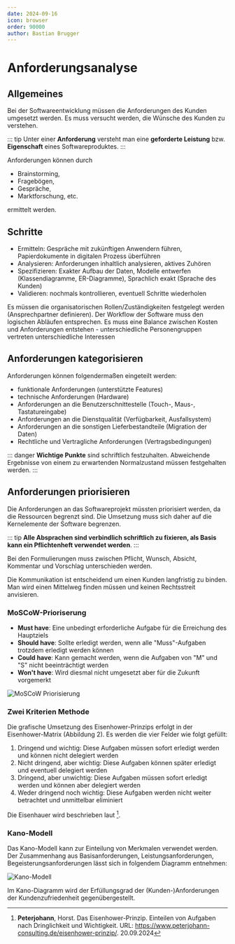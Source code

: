 ```yaml
---
date: 2024-09-16
icon: browser
order: 90000
author: Bastian Brugger
---
```


# Anforderungsanalyse

## Allgemeines

Bei der Softwareentwicklung müssen die Anforderungen des Kunden umgesetzt werden. Es muss versucht werden, die Wünsche des Kunden zu verstehen.

::: tip
Unter einer **Anforderung** versteht man eine **geforderte Leistung** bzw. **Eigenschaft** eines Softwareproduktes.
:::

Anforderungen können durch

- Brainstorming,
- Fragebögen,
- Gespräche,
- Marktforschung, etc.

ermittelt werden.

## Schritte

- Ermitteln: Gespräche mit zukünftigen Anwendern führen, Papierdokumente in digitalen Prozess überführen
- Analysieren: Anforderungen inhaltlich analysieren, aktives Zuhören
- Spezifizieren: Exakter Aufbau der Daten, Modelle entwerfen (Klassendiagramme, ER-Diagramme), Sprachlich exakt (Sprache des Kunden)
- Validieren: nochmals kontrollieren, eventuell Schritte wiederholen

Es müssen die organisatorischen Rollen/Zuständigkeiten festgelegt werden (Ansprechpartner definieren). Der Workflow der Software muss den logischen Abläufen entsprechen. Es muss eine Balance zwischen Kosten und Anforderungen entstehen - unterschiedliche Personengruppen vertreten unterschiedliche Interessen

## Anforderungen kategorisieren

Anforderungen können folgendermaßen eingeteilt werden:

- funktionale Anforderungen (unterstützte Features)
- technische Anforderungen (Hardware)
- Anforderungen an die Benutzerschnittestelle (Touch-, Maus-, Tastatureingabe)
- Anforderungen an die Dienstqualität (Verfügbarkeit, Ausfallsystem)
- Anforderungen an die sonstigen Lieferbestandteile (Migration der Daten)
- Rechtliche und Vertragliche Anforderungen (Vertragsbedingungen)

::: danger
**Wichtige Punkte** sind schriftlich festzuhalten. Abweichende Ergebnisse von einem zu erwartenden Normalzustand müssen festgehalten werden.
:::

## Anforderungen priorisieren

Die Anforderungen an das Softwareprojekt müssten priorisiert werden, da die Ressourcen begrenzt sind. Die Umsetzung muss sich daher auf die Kernelemente der Software begrenzen.

::: tip
**Alle Absprachen sind verbindlich schriftlich zu fixieren, als Basis kann ein Pflichtenheft verwendet werden**.
:::

Bei den Formulierungen muss zwischen Pflicht, Wunsch, Absicht, Kommentar und Vorschlag unterschieden werden.

Die Kommunikation ist entscheidend um einen Kunden langfristig zu binden. Man wird einen Mittelweg finden müssen und keinen Rechtsstreit anvisieren.

### **M**o**SC**o**W**-Prioriserung

- **Must have**: Eine unbedingt erforderliche Aufgabe für die Erreichung des Hauptziels
- **Should have**: Sollte erledigt werden, wenn alle "Muss"-Aufgaben trotzdem erledigt werden können
- **Could have**: Kann gemacht werden, wenn die Aufgaben von "M" und "S" nicht beeinträchtigt werden
- **Won't have**: Wird diesmal nicht umgesetzt aber für die Zukunft vorgemerkt

![MoSCoW Priorisierung](/images/se/moscow_priorisierung.jpeg)

### Zwei Kriterien Methode

Die grafische Umsetzung des Eisenhower-Prinzips erfolgt in der Eisenhower-Matrix (Abbildung 2). Es werden die vier Felder wie folgt gefüllt:

1. Dringend und wichtig: Diese Aufgaben müssen sofort erledigt werden und können nicht delegiert werden
2. Nicht dringend, aber wichtig: Diese Aufgaben können später erledigt und eventuell delegiert werden
3. Dringend, aber unwichtig: Diese Aufgaben müssen sofort erledigt werden und können aber delegiert werden
4. Weder dringend noch wichtig: Diese Aufgaben werden nicht weiter betrachtet und unmittelbar eliminiert

Die Eisenhauer wird beschrieben laut [^1].

### Kano-Modell

Das Kano-Modell kann zur Einteilung von Merkmalen verwendet werden. Der Zusammenhang aus Basisanforderungen, Leistungsanforderungen, Begeisterungsanforderungen lässt sich in folgendem Diagramm entnehmen:

![Kano-Modell](/images/se/kano-modell.png)

Im Kano-Diagramm wird der Erfüllungsgrad der (Kunden-)Anforderungen der Kundenzufriedenheit gegenübergestellt.

[^1]: **Peterjohann**, Horst. Das Eisenhower-Prinzip. Einteilen von Aufgaben nach Dringlichkeit und Wichtigkeit. URL: <https://www.peterjohann-consulting.de/eisenhower-prinzip/>. 20.09.2024
